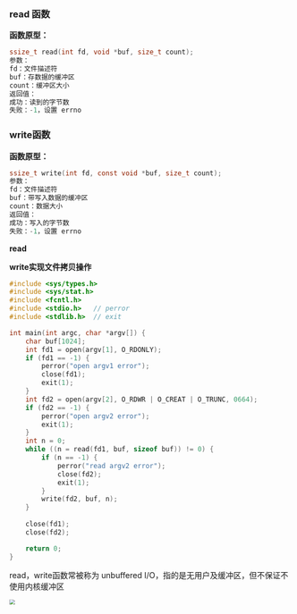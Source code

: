 ### read 函数

**函数原型：**

```c
ssize_t read(int fd, void *buf, size_t count);
参数：
fd：文件描述符
buf：存数据的缓冲区
count：缓冲区大小
返回值：
成功：读到的字节数
失败：-1，设置 errno
```

### write函数

**函数原型：**

```c
ssize_t write(int fd, const void *buf, size_t count);
参数：
fd：文件描述符
buf：带写入数据的缓冲区
count：数据大小
返回值：
成功：写入的字节数
失败：-1，设置 errno
```

**read**

**write实现文件拷贝操作**

```c
#include <sys/types.h>
#include <sys/stat.h>
#include <fcntl.h>
#include <stdio.h>   // perror
#include <stdlib.h>  // exit

int main(int argc, char *argv[]) {
    char buf[1024];
    int fd1 = open(argv[1], O_RDONLY);
    if (fd1 == -1) {
        perror("open argv1 error");
        close(fd1);
        exit(1);
	}
    int fd2 = open(argv[2], O_RDWR | O_CREAT | O_TRUNC, 0664);
    if (fd2 == -1) {
        perror("open argv2 error");
        exit(1);
	}
    int n = 0;
    while ((n = read(fd1, buf, sizeof buf)) != 0) {
        if (n == -1) {
            perror("read argv2 error");
            close(fd2);
            exit(1);
		}
        write(fd2, buf, n);
    }
    
    close(fd1);
    close(fd2);

    return 0;
}
```

read，write函数常被称为 unbuffered I/O，指的是无用户及缓冲区，但不保证不使用内核缓冲区

<img src="../../../../Typora_picture/Snipaste_2022-10-09_17-11-11.png" style="zoom:60%;" />